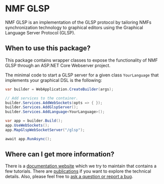 # NMF GLSP

NMF GLSP is an implementation of the GLSP protocol by tailoring NMFs synchronization technology to graphical editors using the Graphical Language Server Protocol (GLSP).

## When to use this package?

This package contains wrapper classes to expose the functionality of NMF GLSP through an ASP.NET Core Webserver project.

The minimal code to start a GLSP server for a given class `YourLanguage` that implements your graphical DSL is the following:

```csharp
var builder = WebApplication.CreateBuilder(args);

// Add services to the container.
builder.Services.AddWebSockets(opts => { });
builder.Services.AddGlspServer();
builder.Services.AddLanguage<YourLanguage>();

var app = builder.Build();
app.UseWebSockets();
app.MapGlspWebSocketServer("/glsp");

await app.RunAsync();
```

## Where can I get more information?

There is a [documentation website](https://nmfcode.github.io/) which we try to maintain that contains a few tutorials. 
There are [publications](https://nmfcode.github.io/publications/index.html) if you want to explore the technical details.
Also, please feel free to [ask a question or report a bug](https://github.com/NMFCode/NMF/issues).